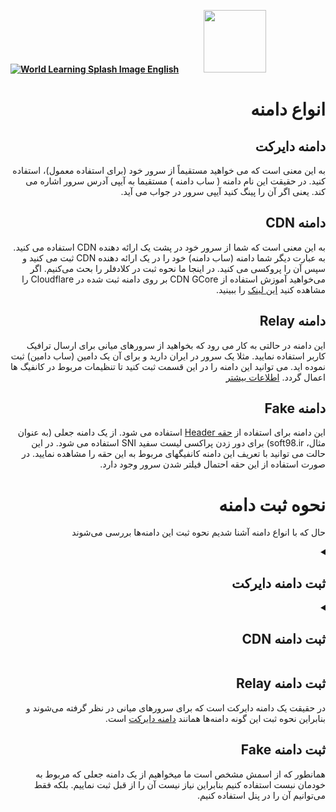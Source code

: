 [**![World Learning Splash Image](https://user-images.githubusercontent.com/125398461/229074810-599bd7f9-0bc1-44a9-b76e-90bf7e182314.png) English**](https://github.com/hiddify/hiddify-config/wiki/Domain-types-and-how-to-register-them)&nbsp;&nbsp;&nbsp;&nbsp;&nbsp;&nbsp;&nbsp;&nbsp;&nbsp;&nbsp;<a href="https://github.com/hiddify/hiddify-config/wiki/%D9%87%D9%85%D9%87-%D8%A2%D9%85%D9%88%D8%B2%D8%B4%E2%80%8C%D9%87%D8%A7-%D9%88-%D9%88%DB%8C%D8%AF%D8%A6%D9%88%D9%87%D8%A7"><img width="100" src="https://github.com/hiddify/hiddify-config/assets/125398461/3704cd84-eee6-4c45-abe7-3c02936bbebb" /></a>

<div dir="rtl">

# انواع دامنه


## دامنه دایرکت
 به این معنی است که می خواهید مستقیماً از سرور خود (برای استفاده معمول)، استفاده کنید. در حقیقت این نام دامنه ( ساب دامنه ) مستقیما به آیپی آدرس سرور اشاره می کند. یعنی اگر آن را پینگ کنید آیپی سرور در جواب می آید.

## دامنه CDN
  به این معنی است که شما از سرور خود در پشت یک ارائه دهنده CDN استفاده می کنید. به عبارت دیگر شما دامنه (ساب دامنه) خود را در یک ارائه دهنده CDN ثبت می کنید و سپس آن را پروکسی می کنید. در اینجا ما نحوه ثبت در کلادفلر را بحث می‌کنیم. اگر می‌خواهید آموزش استفاده از CDN GCore بر روی دامنه ثبت شده در Cloudflare را مشاهده کنید [این لینک](https://github.com/hiddify/hiddify-config/wiki/%D8%A2%D9%85%D9%88%D8%B2%D8%B4-%D8%A7%D8%B3%D8%AA%D9%81%D8%A7%D8%AF%D9%87-%D8%A7%D8%B2-CDN-GCore-%D8%A8%D8%B1-%D8%B1%D9%88%DB%8C-%D8%AF%D8%A7%D9%85%D9%86%D9%87-%D8%AB%D8%A8%D8%AA-%D8%B4%D8%AF%D9%87-%D8%AF%D8%B1-Cloudflare) را ببینید.

## دامنه Relay
این دامنه در حالتی به کار می رود که بخواهید از سرورهای میانی برای ارسال ترافیک کاربر استفاده نمایید. مثلا یک سرور در ایران دارید و برای آن یک دامین (ساب دامین) ثبت نموده اید. می توانید این دامنه را در این قسمت ثبت کنید تا تنظیمات مربوط در کانفیگ ها اعمال گردد.
 [اطلاعات بیشتر](https://github.com/hiddify/hiddify-config/discussions/129)

## دامنه Fake
 این دامنه برای استفاده از [حقه Header](https://github.com/iranxray/hope/blob/main/cloudflare-cdn.md#%D8%B1%D9%88%D8%B4-%D8%A7%D9%88%D9%84-%D8%AD%D9%82%D9%87-%D9%BE%D8%B1%D9%88%DA%A9%D8%B3%DB%8C) استفاده می شود.  از یک دامنه جعلی (به عنوان مثال، soft98.ir) برای دور زدن پراکسی لیست سفید SNI استفاده می شود. در این حالت می توانید با تعریف این دامنه کانفیگهای مربوط به این حقه را مشاهده نمایید. در صورت استفاده از این حقه احتمال فیلتر شدن سرور وجود دارد.


# نحوه ثبت دامنه 
حال که با انواع دامنه آشنا شدیم نحوه ثبت این دامنه‌ها بررسی می‌شوند

<details><summary><h2>ثبت دامنه دایرکت</h2></summary>
دامنه دایرکت را می توانید به چند روش ثبت نمایید.

### ثبت دامنه دایرکت به صورت رایگان
 استفاده از سایت هایی که ساب دامین رایگان ارایه می 
دهند: سایت پیشنهادی [afarid](https://freedns.afraid.org)

در این سایت یکسری دامنه پابلیک از قبل ثبت شده است. شما می توانید ساب دامین مورد نظر خود را روی این دامنه ها ثبت نمایید.

برای این کار ابتدا می بایست از [اینجا](https://freedns.afraid.org/signup/?plan=starter) یک پروفایل بسازید. یک ایمیل واقعی نیاز است.

![signup](https://user-images.githubusercontent.com/125398461/221342760-12dc14ed-9a19-45f3-a3f1-bf7d3f969792.png)

پس از آن از [اینجا](http://freedns.afraid.org/domain/registry/) لیست دامنه های ثبت شده در این سایت دیده می شود. می توانید یکی از دامنه هایی که تعداد هاست کمتری دارد را انتخاب کنید. توجه شود که دامنه باید از نوع پابلیک انتخاب شود. توصیه می شود دامنه 
های .com , .org, .net استفاده گردند.

![DNS record registration](https://user-images.githubusercontent.com/125398461/221343189-1fe98d0d-7f05-4639-9b51-fb6926f76f2b.png)

### ثبت دامنه دایرکت خریداری شده

پس از خرید دامنه می توانید از سایت های ارایه دهنده خدمات DNS استفاده نمایید. بعنوان مثال کلادفلر

#### ثبت دامنه دایرکت خریداری شده در کلادفلر
ابتدا با استفاده از [این لینک](https://dash.cloudflare.com/signup) ثبت نام می کنید.

![Screenshot_20230225_102424](https://user-images.githubusercontent.com/125398461/221563866-d520a39d-15c8-4f88-a756-90e5e08c074a.png)

پس از ایجاد پروفایل به آن وارد شوید. در اینجا دامنه خود را باید اضافه نمایید. برای این کار روی دکمه Add a site بزنیدو دامنه خود را اضافه نمایید.

![Screenshot_20230227_160604](https://user-images.githubusercontent.com/125398461/221566504-5ecf714b-940d-4fd5-bc54-be8c37b7c292.png)


در مرحله بعد پلن مورد نظر خود را انتخاب نمایید. برای این کار پلن رایگان کافیست. بنابراین مطابق با عکس انتخاب می نمایید.

![Screenshot_20230227_161426](https://user-images.githubusercontent.com/125398461/221567803-26850724-1bc8-480a-8c6f-29b32a6fcfa6.png)

در مرحله بعد مطابق با شکل next می کنیم.

![Screenshot_20230227_162027](https://user-images.githubusercontent.com/125398461/222444475-5596de54-3e7f-4fae-a0f0-94c046a21969.png)


در مرحله آخر سرورهای DNS داده شده را در تنظیمات دامنه خود قرار دهید.

![Screenshot_20230227_162410](https://user-images.githubusercontent.com/125398461/221569269-1f4027c7-5815-4dea-876e-326dc0645fe1.png)


مقداری ثبت نمایید تا تنظیمات دامنه ثبت گردد. بعد از آن دامنه در سرور کلادفلر اکتیو می گردد.

![Screenshot_20230227_163943](https://user-images.githubusercontent.com/125398461/221572305-50e819ea-0fa4-4548-8851-aab91b797f57.png)

حال باید به قسمت ثبت رکوردهای DNS بروید.

![Screenshot_20230227_164245](https://user-images.githubusercontent.com/125398461/222436778-f80de97b-7d66-4621-8be3-b856fc4e2c75.png)

در این حالت برای ثبت رکوردهای مرتبط با آیپی ورژن ۴ مطابق شکل عمل نمایید.

![Screenshot_20230227_164507](https://user-images.githubusercontent.com/125398461/222444012-2fa4a2c2-ff89-493e-b92c-01a26d7788b7.png)


پس از کلیک روی Add record مشخصات ساب دامین مورد نظر را با درج آیپی سرور ثبت نمایید. دقت شود که برای دامین دایرکت باید پروکسی خاموش گردد.

![Screenshot_20230302_165426](https://user-images.githubusercontent.com/125398461/222443477-e8b56c36-7631-44b3-8b8d-c03e43d6ce84.png)

در صورتی که نیاز باشد می توانید TTL را از حالت اتوماتیک تغییر دهید. هر چه این مقدار کمتر باشد؛ رکوردهای DNS کش شده در سیستم کاربر زودتر رفرش می گردند.

برای ثبت رکوردهای مرتبط با آیپی ورژن ۶ سرور مطابق با شکل عمل نمایید.

![Screenshot_20230302_171704](https://user-images.githubusercontent.com/125398461/222447422-45f9da15-5ce9-4a27-97c8-bb1395ea5cd8.png)


تمامی موارد ذکر شده در خصوص آیپی ورژن ۴ در این مورد نیز صدق می کند. تنها تفاوت نوع رکورد است که AAAA می باشد.

### تست ثبت دامنه دایرکت

ساده ترین تست برای اطمینان از ثبت دامنه استفاده از دستور ping است. بدین ترتیب در یک ترمینال اگر دامین مورد نظر ping  گردد باید آیپی ثبت شده فوق در جواب ظاهر گردد. معمولا حدود پروسه ثبت رکورد DNS اندکی زمان بر است. از ابزارهای پیشرفته تر مثل nslookup و dig نیز می توان جهت این تست استفاده نمود. در صورت نیاز به کسب اطلاعات بیشتر می توانید [این مقاله](https://wikicensorship.github.io/fa/docs/measure-internet-censorship/DNS/) را مطالعه نمایید.

</details>

<details><summary><h2>ثبت دامنه CDN</h2s></summary>
این دامنه در پشت سرورهای یک ارایه دهنده CDN ثبت یا به اصطلاح پروکسی می شود.
برای این کار می بایست از خدمات یکی از این سایت ها استفاده شود. 

### ثبت دامنه CDN در کلادفلر
بعنوان مثال می توان از سرویس کلادفلر استفاده کرد.
بنابراین پس از اینکه طبق مراحل گفته شده بالا؛ دامنه شما در سایت اکتیو شد؛ می بایست به قسمت DNS بروید و رکورد مورد نظر خود را ثبت نمایید.
این رکورد برای آیپی ورژن ۴ از نوع A و برای آیپی ورژن ۶ از نوع AAAA می باشد.
تنها تفاوت با مرحله قبل این است که حتما بایستی پروکسی را روشن نمایید.

![Screenshot_20230227_164553](https://user-images.githubusercontent.com/125398461/222454021-ab8b0162-c608-478c-937c-05e384212c25.png)

### تست ثبت دامنه CDN
زمانی که این دامنه را با استفاده از ابزارهای مختلف از جمله ping, nslookup, dig تست می کنید؛ در جواب یکی از آیپی هایی که کلادفلر به صورت رندوم در آن لحظه به دامنه شما اختصاص داده است بر می گردد و دیگر خبری از آیپی شما نیست. این کار یه سطح از امنیت را برای سرور شما برقرار می کند.

توجه شود که این آیپی در بازه های زمانی مختلف تغییر می کند و ثابت نیست.

گاها اتفاق می افتد که آیپی اختصاص داده شده توسط کلادفلر در ایران مسدود یا دچار اختلال شده است که در این خصوص باید از راه کارهای دور زدن این نوع فیلترینگ استفاده نمود. 

### تنظیمات سرتیفیکت دامنه CDN

TLS الگوریتمی است که تمام ترافیک اینترنت را رمزگذاری می کند و به کاربر کمک می کند تا به صورت آنلاین ایمن بماند.
 
به بیان دقیق تر؛ TLS ارتباط بین کلاینت و سرور را در بستر وب رمزگذاری می کند که از مجموعه ای از الگوریتم های رمزنگاری مثل alpn, uTLS, allowInsecure استفاده می کند.

 سرتیفیکت هایی که به دامین ها تخصیص داده می شوند نیز بر مبنای پروتکل TLS هستند.

برای این کار در سایت کلادفلر به قسمت SSL/TLS بروید و حالت سرتیفیکت را بر روی Full قرار دهید.

![Screenshot_20230425_070544](https://user-images.githubusercontent.com/125398461/234169021-7201c012-82fb-4511-a7a8-8337e02a5b12.png)


همچنین جهت افزایش امنیت ارتباط گزینه SSL/TLS Recommender را فعال کنید. این گزینه ارتباط را چک می کند و در صورت امکان ارتقاء نسخه TLS به شما پیشنهادات امنیتی می دهد.


سپس به منوی Network بروید. اینجا باید چک کنید گزینه های QUIC و gRPC و WebSockets فعال باشند.


![Screenshot_2
![Screenshot_20230306_095532](https://user-images.githubusercontent.com/125398461/223042141-c2456322-7cac-44be-be9c-044a307eeb52.png)
0230306_095509](https://user-images.githubusercontent.com/125398461/223041843-7b441805-4aab-4547-b318-7dbbda4cc893.png)

![Screenshot_20230306_095532](https://user-images.githubusercontent.com/125398461/223042286-e597f169-001e-40a5-b0e8-d34d1b110eab.png)

### چک کردن وضعیت امنیتی ترافیک دامنه CDN 

برای این کار در بخش SSL/TLS سایت کلادفلر بروید. نموداری برای ترافیک عبوری نمایش داده می شود که هر چه ترافیک بیشتری بر مبنای TLS های ورژن بالاتر عبور کرده باشد؛ امنیت ارتباط بالاتر بوده است. ترافیک های http بدون استفاده از رمزنگاری TLS عبور می کنند.

![Screenshot_20230306_095444](https://user-images.githubusercontent.com/125398461/223042939-897b7ec0-9700-4bec-8e28-6d8f961657b6.png)

</details>

## ثبت دامنه Relay
در حقیقت یک دامنه دایرکت است که برای سرورهای میانی در نظر گرفته می‌شوند و بنابراین نحوه ثبت این گونه دامنه‌ها همانند [دامنه دایرکت](https://github.com/hiddify/hiddify-config/wiki/%D8%A7%D9%86%D9%88%D8%A7%D8%B9-%D8%AF%D8%A7%D9%85%D9%86%D9%87-%D9%88-%D9%86%D8%AD%D9%88%D9%87-%D8%AB%D8%A8%D8%AA-%E2%80%8C%D8%A2%D9%86%E2%80%8C%D9%87%D8%A7/_edit#%D8%AB%D8%A8%D8%AA-%D8%AF%D8%A7%D9%85%D9%86%D9%87-%D8%AF%D8%A7%DB%8C%D8%B1%DA%A9%D8%AA-%D8%AE%D8%B1%DB%8C%D8%AF%D8%A7%D8%B1%DB%8C-%D8%B4%D8%AF%D9%87) است.

## ثبت دامنه Fake
همانطور که از اسمش مشخص است ما میخواهیم از یک دامنه جعلی که مربوط به خودمان نبست استفاده کنیم بنابراین نیاز نیست آن را از قبل ثبت نماییم. بلکه فقط می‌توانیم آن را در پنل استفاده کنیم.

